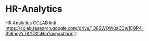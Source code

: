 # HR-Analytics

HR Analytics COLAB link
https://colab.research.google.com/drive/1O8SWOWuzCCw1EGP4-859aoyYTKYDXcHm?usp=sharing 

